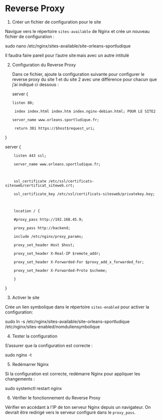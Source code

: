 # Reverse Proxy
1. Créer un fichier de configuration pour le site   

Navigue vers le répertoire `sites-available` de Nginx et crée un nouveau fichier de configuration : 

sudo nano /etc/nginx/sites-available/site-orleans-sportludique 

Il faudra faire pareil pour l’autre site mais avec un autre intitulé  

2. Configuration du Reverse Proxy

   Dans ce fichier, ajoute la configuration suivante pour configurer le reverse proxy du site 1 et du site 2 avec une différence pour chacun que j’ai indiqué ci dessous : 

   server { 

       listen 80;  

        index index.html index.htm index.nginx-debian.html; POUR LE SITE2 

       server_name www.orleans.sportludique.fr; 

        return 301 https://$host$request_uri; 

} 

server { 

        listen 443 ssl; 

        server_name www.orleans.sportludique.fr; 

 

        ssl_certificate /etc/ssl/certificats-sitesweb/certificat_siteweb.crt; 

        ssl_certificate_key /etc/ssl/certificats-sitesweb/privatekey.key; 

 

        location / { 

        #proxy_pass http://192.168.45.9; 

        proxy_pass http://backend; 

        include /etc/nginx/proxy_params;  

        proxy_set_header Host $host; 

        proxy_set_header X-Real-IP $remote_addr; 

        proxy_set_header X-Forwarded-For $proxy_add_x_forwarded_for; 

        proxy_set_header X-Forwarded-Proto $scheme; 

        } 

} 

3. Activer le site  

Crée un lien symbolique dans le répertoire `sites-enabled` pour activer la configuration: 

sudo ln -s /etc/nginx/sites-available/site-orleans-sportludique /etc/nginx/sites-enabled/nomduliensymbolique 

4. Tester la configuration

S’assurer que la configuration est correcte : 

  sudo nginx -t 

5. Redémarrer Nginx 

Si la configuration est correcte, redémarre Nginx pour appliquer les changements : 

 sudo systemctl restart nginx 

6. Vérifier le fonctionnement du Reverse Proxy

Vérifier en accédant à l'IP de ton serveur Nginx depuis un navigateur. On devrait être redirigé vers le serveur configuré dans le `proxy_pass`.

